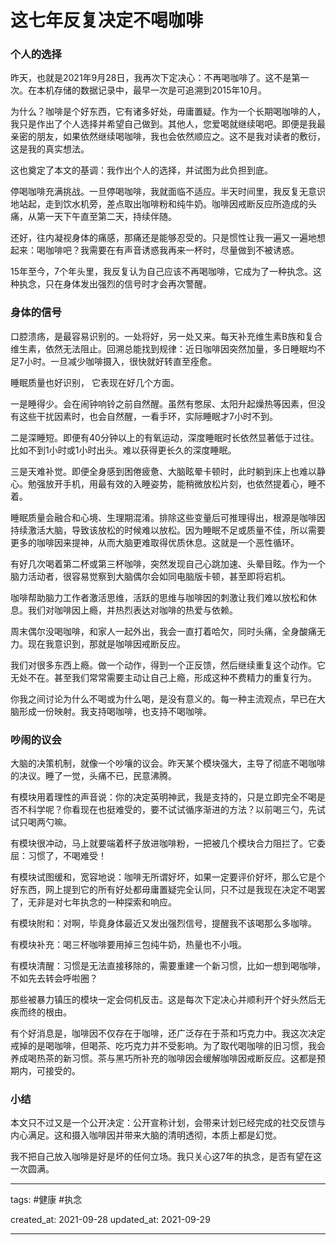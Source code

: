 # 这七年反复决定不喝咖啡

### 个人的选择

昨天，也就是2021年9月28日，我再次下定决心：不再喝咖啡了。这不是第一次。在本机存储的数据记录中，最早一次是可追溯到2015年10月。

为什么？咖啡是个好东西，它有诸多好处，毋庸置疑。作为一个长期喝咖啡的人，我只是作出了个人选择并希望自己做到。其他人，您爱喝就继续喝吧。即便是我最亲密的朋友，如果依然继续喝咖啡，我也会依然顺应之。这不是我对读者的敷衍，这是我的真实想法。

这也奠定了本文的基调：我作出个人的选择，并试图为此负担到底。

停喝咖啡充满挑战。一旦停喝咖啡，我就面临不适应。半天时间里，我反复无意识地站起，走到饮水机旁，差点取出咖啡粉和纯牛奶。咖啡因戒断反应所造成的头痛，从第一天下午直至第二天，持续伴随。

还好，往内凝视身体的痛感，那痛还是能够忍受的。只是惯性让我一遍又一遍地想起来：喝咖啡吧？我需要在有声音诱惑我再来一杯时，尽量做到不被诱惑。

15年至今，7个年头里，我反复认为自己应该不再喝咖啡，它成为了一种执念。这种执念，只在身体发出强烈的信号时才会再次警醒。

### 身体的信号

口腔溃疡，是最容易识别的。一处将好，另一处又来。每天补充维生素B族和复合维生素，依然无法阻止。回溯总能找到规律：近日咖啡因突然加量，多日睡眠均不足7小时。一旦减少咖啡摄入，很快就好转直至痊愈。

睡眠质量也好识别， 它表现在好几个方面。

一是睡得少。会在闹钟响铃之前自然醒。虽然有憋尿、太阳升起燥热等因素，但没有这些干扰因素时，也会自然醒，一看手环，实际睡眠才7小时不到。

二是深睡短。即便有40分钟以上的有氧运动，深度睡眠时长依然显著低于过往。比如不到1小时或1小时出头。难以获得更长久的深度睡眠。

三是天难补觉。即便全身感到困倦疲惫、大脑眩晕卡顿时，此时躺到床上也难以静心。勉强放开手机，用最有效的入睡姿势，能稍微放松片刻，也依然提着心，睡不着。

睡眠质量会融合和心境、生理期混淆。排除这些变量后可推理得出，根源是咖啡因持续激活大脑，导致该放松的时候难以放松。因为睡眠不足或质量不佳，所以需要更多的咖啡因来提神，从而大脑更难取得优质休息。这就是一个恶性循环。

有好几次喝着第二杯或第三杯咖啡，突然发现自己心跳加速、头晕目眩。作为一个脑力活动者，很容易觉察到大脑偶尔会如同电脑版卡顿，甚至即将宕机。

咖啡帮助脑力工作者激活思维，活跃的思维与咖啡因的刺激让我们难以放松和休息。我们对咖啡因上瘾，并热烈表达对咖啡的热爱与依赖。

周末偶尔没喝咖啡，和家人一起外出，我会一直打着哈欠，同时头痛，全身酸痛无力。现在我意识到，那就是咖啡因戒断反应。

我们对很多东西上瘾。做一个动作，得到一个正反馈，然后继续重复这个动作。它无处不在。甚至我们常常需要主动让自己上瘾，形成这种不费精力的重复行为。

你我之间讨论为什么不喝或为什么喝，是没有意义的。每一种主流观点，早已在大脑形成一份映射。我支持喝咖啡，也支持不喝咖啡。

### 吵闹的议会

大脑的决策机制，就像一个吵嚷的议会。昨天某个模块强大，主导了彻底不喝咖啡的决议。睡了一觉，头痛不已，民意沸腾。

有模块用着理性的声音说：你的决定英明神武，我是支持的，只是立即完全不喝是否不科学呢？你看现在也挺难受的，要不试试循序渐进的方法？以前喝三勺，先试试只喝两勺嘛。

有模块很冲动，马上就要端着杯子放进咖啡粉，一把被几个模块合力阻拦了。它委屈：习惯了，不喝难受！

有模块试图缓和，宽容地说：咖啡无所谓好坏，如果一定要评价好坏，那么它是个好东西，网上提到它的所有好处都毋庸置疑完全认同，只不过是我现在决定不喝罢了，无非是对七年执念的一种探索和响应。

有模块附和：对啊，毕竟身体最近又发出强烈信号，提醒我不该喝那么多咖啡。

有模块补充：喝三杯咖啡要用掉三包纯牛奶，热量也不小哦。

有模块清醒：习惯是无法直接移除的，需要重建一个新习惯，比如一想到喝咖啡，不如先去转会呼啦圈？

那些被暴力镇压的模块一定会伺机反击。这是每次下定决心并顺利开个好头然后无疾而终的根由。

有个好消息是，咖啡因不仅存在于咖啡，还广泛存在于茶和巧克力中。我这次决定戒掉的是喝咖啡，但喝茶、吃巧克力并不受影响。为了取代喝咖啡的旧习惯，我会养成喝热茶的新习惯。茶与黑巧所补充的咖啡因会缓解咖啡因戒断反应。这都是预期内，可接受的。

### 小结

本文只不过又是一个公开决定：公开宣称计划，会带来计划已经完成的社交反馈与内心满足。这和摄入咖啡因并带来大脑的清明透彻，本质上都是幻觉。

我不把自己放入咖啡是好是坏的任何立场。我只关心这7年的执念，是否有望在这一次圆满。

---

tags: #健康 #执念 

created_at: 2021-09-28
updated_at: 2021-09-29

---
